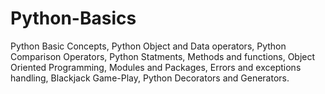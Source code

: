 # Python-Basics
Python Basic Concepts, 
Python Object and Data operators, 
Python Comparison Operators,
Python Statments,
Methods and functions,
Object Oriented Programming,
Modules and Packages,
Errors and exceptions handling,
Blackjack Game-Play,
Python Decorators and Generators.
